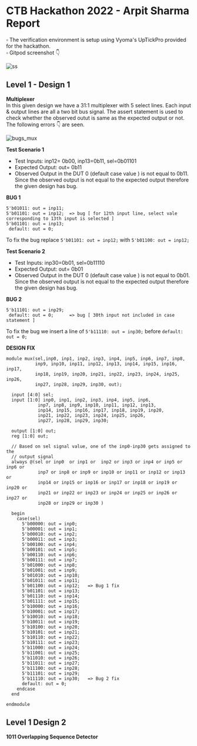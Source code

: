 # CTB Hackathon 2022 - Arpit Sharma Report
▫️ The verification environment is setup using Vyoma's UpTickPro provided for the hackathon.  
▫️ Gitpod screenshot 👇

![ss](https://user-images.githubusercontent.com/68592620/182046281-7a83b469-d9e3-48ce-86e9-59fcb49111a8.png)  
## Level 1 - Design 1  
**Multiplexer**  
In this given design we have a 31:1 multiplexer with 5 select lines. Each input & output lines are all a two bit bus signal.
The assert statement is used to check whether the observed outut is same as the expected output or not.  
The following errors 👇 are seen.

![bugs_mux](https://user-images.githubusercontent.com/68592620/182046801-56142189-f087-4744-9271-9bc77367fc8d.png)  

**Test Scenario 1**  
- Test Inputs: inp12= 0b00, inp13=0b11, sel=0b01101
- Expected Output: out= 0b11
- Observed Output in the DUT 0 (default case value ) is not equal to 0b11.  
  Since the observed output is not equal to the expected output therefore the given design has bug.
  
**BUG 1**
```
5'b01011: out = inp11;   
5'b01101: out = inp12;  => bug [ for 12th input line, select vale corresponding to 13th input is selected ]
5'b01101: out = inp13;
 default: out = 0;
```
  To fix the bug replace ```5'b01101: out = inp12;``` with ```5'b01100: out = inp12;```  
 
**Test Scenario 2**  
- Test Inputs: inp30=0b01, sel=0b11110
- Expected Output: out= 0b01
- Observed Output in the DUT 0 (default case value ) is not equal to 0b01.  
  Since the observed output is not equal to the expected output therefore the given design has bug.
  
**BUG 2**
```
5'b11101: out = inp29; 
 default: out = 0;      => bug [ 30th input not included in case statement ]
```
  To fix the bug we insert a line of ```5'b11110: out = inp30;``` before ```default: out = 0;```

**DESIGN FIX**
```
module mux(sel,inp0, inp1, inp2, inp3, inp4, inp5, inp6, inp7, inp8, 
           inp9, inp10, inp11, inp12, inp13, inp14, inp15, inp16, inp17,
           inp18, inp19, inp20, inp21, inp22, inp23, inp24, inp25, inp26,
           inp27, inp28, inp29, inp30, out);

  input [4:0] sel;
  input [1:0] inp0, inp1, inp2, inp3, inp4, inp5, inp6,
            inp7, inp8, inp9, inp10, inp11, inp12, inp13, 
            inp14, inp15, inp16, inp17, inp18, inp19, inp20,
            inp21, inp22, inp23, inp24, inp25, inp26,
            inp27, inp28, inp29, inp30;

  output [1:0] out;
  reg [1:0] out;

  // Based on sel signal value, one of the inp0-inp30 gets assigned to the 
  // output signal
  always @(sel or inp0  or inp1 or  inp2 or inp3 or inp4 or inp5 or inp6 or
            inp7 or inp8 or inp9 or inp10 or inp11 or inp12 or inp13 or 
            inp14 or inp15 or inp16 or inp17 or inp18 or inp19 or inp20 or
            inp21 or inp22 or inp23 or inp24 or inp25 or inp26 or inp27 or 
            inp28 or inp29 or inp30 )

  begin
    case(sel)
      5'b00000: out = inp0;  
      5'b00001: out = inp1;  
      5'b00010: out = inp2;  
      5'b00011: out = inp3;  
      5'b00100: out = inp4;  
      5'b00101: out = inp5;  
      5'b00110: out = inp6;  
      5'b00111: out = inp7;  
      5'b01000: out = inp8;  
      5'b01001: out = inp9;  
      5'b01010: out = inp10;
      5'b01011: out = inp11;
      5'b01100: out = inp12;   => Bug 1 fix
      5'b01101: out = inp13;
      5'b01110: out = inp14;
      5'b01111: out = inp15;
      5'b10000: out = inp16;
      5'b10001: out = inp17;
      5'b10010: out = inp18;
      5'b10011: out = inp19;
      5'b10100: out = inp20;
      5'b10101: out = inp21;
      5'b10110: out = inp22;
      5'b10111: out = inp23;
      5'b11000: out = inp24;
      5'b11001: out = inp25;
      5'b11010: out = inp26;
      5'b11011: out = inp27;
      5'b11100: out = inp28;
      5'b11101: out = inp29;
      5'b11110: out = inp30;   => Bug 2 fix
      default: out = 0;
    endcase
  end

endmodule 
``` 
## Level 1 Design 2
**1011 Overlapping Sequence Detector**
